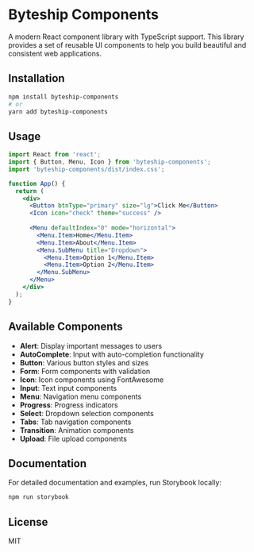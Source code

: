 # Byteship Components

A modern React component library with TypeScript support. This library provides a set of reusable UI components to help you build beautiful and consistent web applications.

## Installation

```bash
npm install byteship-components
# or
yarn add byteship-components
```

## Usage

```jsx
import React from 'react';
import { Button, Menu, Icon } from 'byteship-components';
import 'byteship-components/dist/index.css';

function App() {
  return (
    <div>
      <Button btnType="primary" size="lg">Click Me</Button>
      <Icon icon="check" theme="success" />
      
      <Menu defaultIndex="0" mode="horizontal">
        <Menu.Item>Home</Menu.Item>
        <Menu.Item>About</Menu.Item>
        <Menu.SubMenu title="Dropdown">
          <Menu.Item>Option 1</Menu.Item>
          <Menu.Item>Option 2</Menu.Item>
        </Menu.SubMenu>
      </Menu>
    </div>
  );
}
```

## Available Components

- **Alert**: Display important messages to users
- **AutoComplete**: Input with auto-completion functionality
- **Button**: Various button styles and sizes
- **Form**: Form components with validation
- **Icon**: Icon components using FontAwesome
- **Input**: Text input components
- **Menu**: Navigation menu components
- **Progress**: Progress indicators
- **Select**: Dropdown selection components
- **Tabs**: Tab navigation components
- **Transition**: Animation components
- **Upload**: File upload components

## Documentation

For detailed documentation and examples, run Storybook locally:

```bash
npm run storybook
```

## License

MIT

